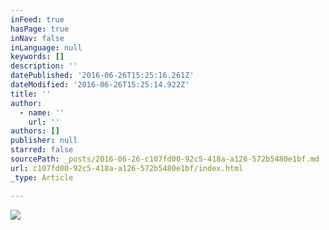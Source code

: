 ```yaml
---
inFeed: true
hasPage: true
inNav: false
inLanguage: null
keywords: []
description: ''
datePublished: '2016-06-26T15:25:16.261Z'
dateModified: '2016-06-26T15:25:14.922Z'
title: ''
author:
  - name: ''
    url: ''
authors: []
publisher: null
starred: false
sourcePath: _posts/2016-06-26-c107fd00-92c5-418a-a126-572b5480e1bf.md
url: c107fd00-92c5-418a-a126-572b5480e1bf/index.html
_type: Article

---
```

![](https://the-grid-user-content.s3-us-west-2.amazonaws.com/65f75150-3856-455a-84ae-ea661192ddc1.jpg)